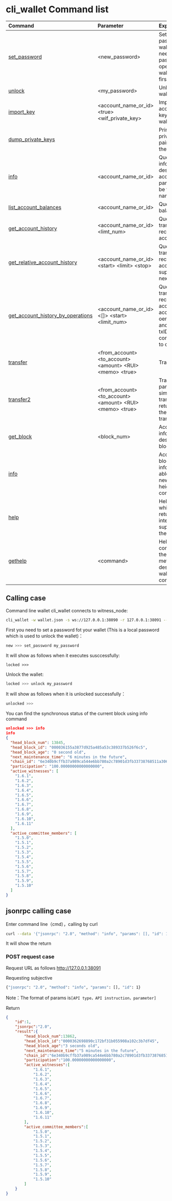# cli_wallet Command list

| Command | Parameter | Explanation | Note |
| :--- | :--- | :--- | :--- |
| [set_password](cli_wallet/setpassword.md) | &lt;new_password&gt; | Set a new password to the wallet. You need to set a password when opening the wallet at the first time. |  |
| [unlock](cli_wallet/unlock.md) | &lt;my_password&gt; | Unlock the wallet |  |
| [import_key](cli_wallet/importkey.md) | &lt;account_name_or_id&gt;         &lt;true&gt; &lt;wif_private_key&gt; | Import the account private key to the wallet |  |
| [dump_private_keys](cli_wallet/dumpprivate-keys.md) |  | Print all the private key pairs owned by the wallet |  |
| [info](cli_wallet/getaccount.md) | &lt;account_name_or_id&gt; | Query the information of designated account, parameter can be the account name or id |  |
| [list_account_balances](cli_wallet/listaccount-balances.md) | &lt;account_name_or_id&gt; | Query account balance |  |
| [get_account_history](cli_wallet/getaccount-history.md) | &lt;account_name_or_id&gt;         &lt;limt_num&gt; | Query recent transaction record of the account |  |
| [get_relative_account_history](cli_wallet/getrelative-account-history.md) | &lt;account_name_or_id&gt;       &lt;start&gt; &lt;limit&gt; &lt;stop&gt; | Query recent transaction record of the account, support visiting next page |  |
| [get_account_history_by_operations](cli_wallet/getrelative-account-history_by_operations.md) | &lt;account_name_or_id&gt; &lt;\[\]&gt;  &lt;start&gt; &lt;limit_num&gt; | Query recent transaction record of the account according to oeration_type, and return the txID corresponding to operation |  |
| [transfer](cli_wallet/transfer.md) | &lt;from_account&gt;                   &lt;to_account&gt; &lt;amount&gt;     &lt;RUI&gt; &lt;memo&gt; &lt;true&gt; | Transfer |  |
| [transfer2](cli_wallet/transfer2.md) | &lt;from_account&gt;                   &lt;to_account&gt; &lt;amount&gt;     &lt;RUI&gt; &lt;memo&gt; &lt;true&gt; | Transfer, parameter similar to transfer, the return including the currenct transaction id |  |
| [get_block](cli_wallet/getblock.md) | &lt;block_num&gt; | Acquire the information of designated block |  |
| [info](cli_wallet/info.md) |  | Acquire the blockchian information, able to find the newest block height by this command |  |
| [help](cli_wallet/help.md) |  | Help command, which will return all the interfaces supported by the wallet |  |
| [gethelp](cli_wallet/gethelp.md) | &lt;command&gt; | Help command,Find the calling method of the designated wallet command |  |

## Calling case

Command line wallet cli_wallet connects to witness_node:

```bash
cli_wallet -w wallet.json -s ws://127.0.0.1:38090 -r 127.0.0.1:38091 --chain-id 6e340b9cffb37a989ca544e6bb780a2c78901d3fb33738768511a30617afa01d
```

First you need to set a password fot your wallet (This is a local password which is used to unlock the wallet)：

```bash
new >>> set_password my_password
```

It will show as follows when it executes susccessfully:
```
locked >>>
```

Unlock the wallet:

```bash
locked >>> unlock my_password
```

It will show as follows when it is unlocked successfully：

```bash
unlocked >>>
```

You can find the synchronous status of the current block using info command

```json
unlocked >>> info
info
{
  "head_block_num": 13845,
  "head_block_id": "000036155a3877d925a485a53c389337b526f6c5",
  "head_block_age": "0 second old",
  "next_maintenance_time": "6 minutes in the future",
  "chain_id": "6e340b9cffb37a989ca544e6bb780a2c78901d3fb33738768511a30617afa01d",
  "participation": "100.00000000000000000",
  "active_witnesses": [
    "1.6.1",
    "1.6.2",
    "1.6.3",
    "1.6.4",
    "1.6.5",
    "1.6.6",
    "1.6.7",
    "1.6.8",
    "1.6.9",
    "1.6.10",
    "1.6.11"
  ],
  "active_committee_members": [
    "1.5.0",
    "1.5.1",
    "1.5.2",
    "1.5.3",
    "1.5.4",
    "1.5.5",
    "1.5.6",
    "1.5.7",
    "1.5.8",
    "1.5.9",
    "1.5.10"
  ]
}
```

## jsonrpc calling case

Enter command line（cmd），calling by curl

```bash
curl --data '{"jsonrpc": "2.0", "method": "info", "params": [], "id": 1}' http://127.0.0.1:38091
```

It will show the return

### POST request case

Request URL as follows <http://127.0.0.1:38091>

Requesting subjective

```bash
{"jsonrpc": "2.0", "method": "info", "params": [], "id": 1}
```

Note：The format of params is`[API type，API instruction，parameter]`

Return

```json
{
    "id":1,
    "jsonrpc":"2.0",
    "result":{
        "head_block_num":13862,
        "head_block_id":"0000362698890c172bf31b055908a102c3b7df45",
        "head_block_age":"3 seconds old",
        "next_maintenance_time":"5 minutes in the future",
        "chain_id":"6e340b9cffb37a989ca544e6bb780a2c78901d3fb33738768511a30617afa01d",
        "participation":"100.00000000000000000",
        "active_witnesses":[
            "1.6.1",
            "1.6.2",
            "1.6.3",
            "1.6.4",
            "1.6.5",
            "1.6.6",
            "1.6.7",
            "1.6.8",
            "1.6.9",
            "1.6.10",
            "1.6.11"
        ],
        "active_committee_members":[
            "1.5.0",
            "1.5.1",
            "1.5.2",
            "1.5.3",
            "1.5.4",
            "1.5.5",
            "1.5.6",
            "1.5.7",
            "1.5.8",
            "1.5.9",
            "1.5.10"
        ]
    }
}
```

